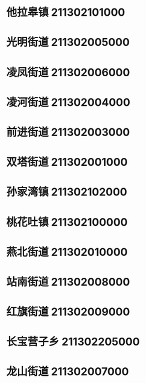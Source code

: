 # 他拉皋镇 211302101000
# 光明街道 211302005000
# 凌凤街道 211302006000
# 凌河街道 211302004000
# 前进街道 211302003000
# 双塔街道 211302001000
# 孙家湾镇 211302102000
# 桃花吐镇 211302100000
# 燕北街道 211302010000
# 站南街道 211302008000
# 红旗街道 211302009000
# 长宝营子乡 211302205000
# 龙山街道 211302007000
